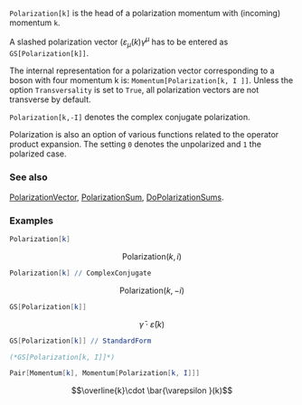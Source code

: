 `Polarization[k]` is the head of a polarization momentum with (incoming) momentum `k`.

A slashed polarization vector ($\varepsilon_{\mu}(k) \gamma^\mu$ has to be entered as `GS[Polarization[k]]`.

The internal representation for a polarization vector corresponding to a boson with four momentum k is: `Momentum[Polarization[k, I ]]`. Unless the option `Transversality` is set to `True`, all polarization vectors are not transverse by default.

`Polarization[k,-I]` denotes the complex conjugate polarization.

Polarization is also an option of various functions related to the operator product expansion. The setting `0` denotes the unpolarized and `1` the polarized case.

### See also

[PolarizationVector](PolarizationVector), [PolarizationSum](PolarizationSum), [DoPolarizationSums](DoPolarizationSums).

### Examples

```mathematica
Polarization[k]
```

$$\text{Polarization}(k,i)$$

```mathematica
Polarization[k] // ComplexConjugate
```

$$\text{Polarization}(k,-i)$$

```mathematica
GS[Polarization[k]]
```

$$\bar{\gamma }\cdot \bar{\varepsilon }(k)$$

```mathematica
GS[Polarization[k]] // StandardForm

(*GS[Polarization[k, I]]*)
```

```mathematica
Pair[Momentum[k], Momentum[Polarization[k, I]]]
```

$$\overline{k}\cdot \bar{\varepsilon }(k)$$